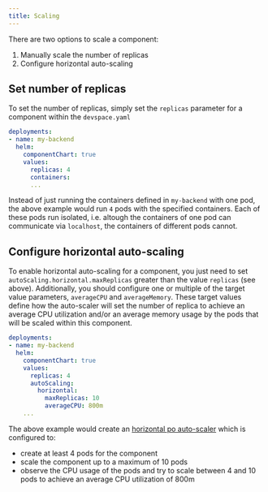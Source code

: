 ```yaml
---
title: Scaling
---
```


There are two options to scale a component:
1. Manually scale the number of replicas
2. Configure horizontal auto-scaling

## Set number of replicas
To set the number of replicas, simply set the `replicas` parameter for a component within the `devspace.yaml`
```yaml
deployments:
- name: my-backend
  helm:
    componentChart: true
    values:
      replicas: 4
      containers:
      ...
```
Instead of just running the containers defined in `my-backend` with one pod, the above example would run `4` pods with the specified containers. Each of these pods run isolated, i.e. altough the containers of one pod can communicate via `localhost`, the containers of different pods cannot.

## Configure horizontal auto-scaling
To enable horizontal auto-scaling for a component, you just need to set `autoScaling.horizontal.maxReplicas` greater than the value `replicas` (see above). Additionally, you should configure one or multiple of the target value parameters, `averageCPU` and `averageMemory`. These target values define how the auto-scaler will set the number of replica to achieve an average CPU utilization and/or an average memory usage by the pods that will be scaled within this component.

```yaml
deployments:
- name: my-backend
  helm:
    componentChart: true
    values:
      replicas: 4
      autoScaling:
        horizontal:
          maxReplicas: 10
          averageCPU: 800m
    ...
```
The above example would create an [horizontal po auto-scaler](https://kubernetes.io/docs/tasks/run-application/horizontal-pod-autoscale/) which is configured to:
- create at least 4 pods for the component
- scale the component up to a maximum of 10 pods
- observe the CPU usage of the pods and try to scale between 4 and 10 pods to achieve an average CPU utilization of 800m
